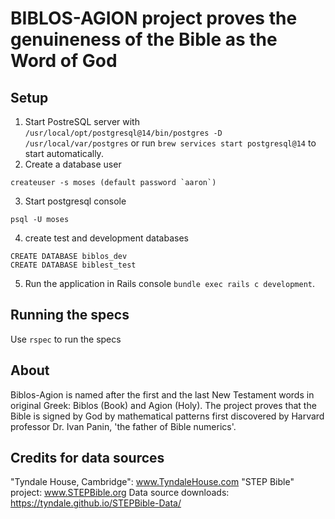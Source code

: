 # BIBLOS-AGION project proves the genuineness of the Bible as the Word of God

## Setup

1. Start PostreSQL server with `/usr/local/opt/postgresql@14/bin/postgres -D /usr/local/var/postgres` or run `brew services start postgresql@14` to start automatically.
2. Create a database user
```
createuser -s moses (default password `aaron`)
```
3. Start postgresql console
```
psql -U moses
```
4. create test and development databases
```
CREATE DATABASE biblos_dev
CREATE DATABASE biblest_test
```
5. Run the application in Rails console `bundle exec rails c development`.

## Running the specs

Use `rspec` to run the specs

## About

Biblos-Agion is named after the first and the last New Testament words in original Greek: Biblos (Book) and Agion (Holy).  The project proves that the Bible is signed by God by mathematical patterns first discovered by Harvard professor Dr. Ivan Panin, 'the father of Bible numerics'.

## Credits for data sources

"Tyndale House, Cambridge":  www.TyndaleHouse.com
"STEP Bible" project: www.STEPBible.org
Data source downloads: https://tyndale.github.io/STEPBible-Data/
